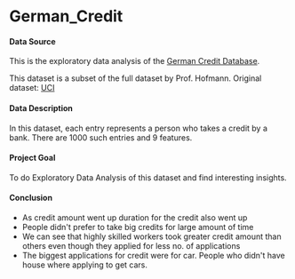 # German_Credit

#### Data Source

This is the exploratory data analysis of the [German Credit Database](https://www.kaggle.com/uciml/german-credit).

This dataset is a subset of the full dataset by Prof. Hofmann. Original dataset: [UCI](https://archive.ics.uci.edu/ml/datasets/Statlog+%28German+Credit+Data%29)

#### Data Description

In this dataset, each entry represents a person who takes a credit by a bank. There are 1000 such entries and 9 features.

#### Project Goal

To do Exploratory Data Analysis of this dataset and find interesting insights.

#### Conclusion

* As credit amount went up duration for the credit also went up
* People didn't prefer to take big credits for large amount of time
* We can see that highly skilled workers took greater credit amount than others even though they applied for less no. of applications
* The biggest applications for credit were for car. People who didn't have house where applying to get cars.
